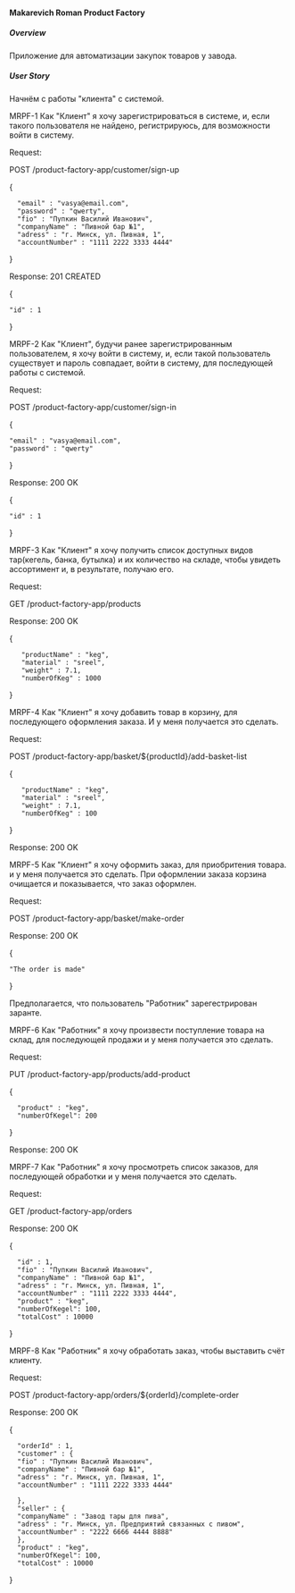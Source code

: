 #### **Makarevich Roman Product Factory**

##### **Overview**

Приложение для автоматизации закупок товаров у завода.

##### **User Story**

Начнём с работы "клиента" с системой.

MRPF-1 Как "Клиент" я хочу зарегистрироваться в системе, и, если такого пользователя не найдено, регистрируюсь, 
       для возможности войти в систему.

Request:

POST /product-factory-app/customer/sign-up


{

      "email" : "vasya@email.com",
      "password" : "qwerty",
      "fio" : "Пупкин Василий Иванович",
      "companyName" : "Пивной бар №1",
      "adress" : "г. Минск, ул. Пивная, 1",
      "accountNumber" : "1111 2222 3333 4444" 
      
}

Response: 201 CREATED

{

    "id" : 1
  
}


MRPF-2 Как "Клиент", будучи ранее зарегистрированным пользователем, я хочу войти в систему, 
       и, если такой пользователь существует и пароль совпадает, войти в систему, для последующей работы с системой.

Request:

POST /product-factory-app/customer/sign-in

{

    "email" : "vasya@email.com",
    "password" : "qwerty"
  
}

Response: 200 OK 

{

    "id" : 1
  
}


MRPF-3 Как "Клиент" я хочу получить список доступных видов тар(кегель, банка, бутылка) и их количество на складе, 
       чтобы увидеть ассортимент и, в результате, получаю его.

Request:

GET /product-factory-app/products

Response: 200 OK

{

       "productName" : "keg",
       "material" : "sreel",
       "weight" : 7.1,
       "numberOfKeg" : 1000   
}



MRPF-4 Как "Клиент" я хочу добавить товар в корзину, для последующего оформления заказа. И у меня получается это сделать.

Request:

POST /product-factory-app/basket/${productId}/add-basket-list

{

       "productName" : "keg",
       "material" : "sreel",
       "weight" : 7.1,
       "numberOfKeg" : 100  
        
}

Response: 200 OK


MRPF-5 Как "Клиент" я хочу оформить заказ, для приобритения товара. и у меня получается это сделать. 
       При оформлении заказа корзина очищается и показывается, что заказ оформлен.

Request:

POST /product-factory-app/basket/make-order

Response: 200 OK

{

    "The order is made"

}

Предполагается, что пользователь "Работник" зарегестрирован заранте.

MRPF-6 Как "Работник" я хочу произвести поступление товара на склад, для последующей продажи и у меня получается это сделать.
       

Request:


PUT /product-factory-app/products/add-product
 
  {
  
      "product" : "keg", 
      "numberOfKegel": 200
      
  }

Response: 200 OK


MRPF-7 Как "Работник" я хочу просмотреть список заказов, для последующей обработки и у меня получается это сделать.

Request:

GET /product-factory-app/orders

Response: 200 OK

  {
  
      "id" : 1,
      "fio" : "Пупкин Василий Иванович",
      "companyName" : "Пивной бар №1",
      "adress" : "г. Минск, ул. Пивная, 1",
      "accountNumber" : "1111 2222 3333 4444",
      "product" : "keg", 
      "numberOfKegel": 100,
      "totalCost" : 10000 
      
  }


MRPF-8 Как "Работник" я хочу обработать заказ, чтобы выставить счёт клиенту.

Request:

POST /product-factory-app/orders/${orderId}/complete-order

Response: 200 OK

  {
  
      "orderId" : 1,
      "customer" : {
      "fio" : "Пупкин Василий Иванович",
      "companyName" : "Пивной бар №1",
      "adress" : "г. Минск, ул. Пивная, 1",
      "accountNumber" : "1111 2222 3333 4444"
      
      },
      "seller" : {
      "companyName" : "Завод тары для пива", 
      "adress" : "г. Минск, ул. Предприятий связанных с пивом",
      "accountNumber" : "2222 6666 4444 8888"
      },
      "product" : "keg", 
      "numberOfKegel": 100,
      "totalCost" : 10000  
         
  }
